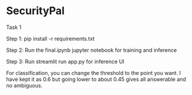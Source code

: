 # SecurityPal

Task 1

Step 1: pip install -r requirements.txt

Step 2: Run the final.ipynb jupyter notebook for training and inference

Step 3: Run streamlit run app.py for inference UI

For classification, you can change the threshold to the point you want. I have kept it as 0.6 but going lower to about 0.45 gives all answerable and no ambiguous.
